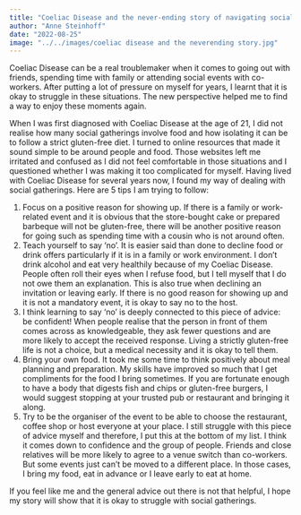 ```yaml
---
title: "Coeliac Disease and the never-ending story of navigating social gatherings "
author: "Anne Steinhoff"
date: "2022-08-25"
image: "../../images/coeliac disease and the neverending story.jpg"
---
```


Coeliac Disease can be a real troublemaker when it comes to going out with friends, spending time with family or attending social events with co-workers. After putting a lot of pressure on myself for years, I learnt that it is okay to struggle in these situations. The new perspective helped me to find a way to enjoy these moments again.

When I was first diagnosed with Coeliac Disease at the age of 21, I did not realise how many social gatherings involve food and how isolating it can be to follow a strict gluten-free diet. I turned to online resources that made it sound simple to be around people and food. Those websites left me irritated and confused as I did not feel comfortable in those situations and I questioned whether I was making it too complicated for myself. Having lived with Coeliac Disease for several years now, I found my way of dealing with social gatherings. Here are 5 tips I am trying to follow:

1.	Focus on a positive reason for showing up. If there is a family or work-related event and it is obvious that the store-bought cake or prepared barbeque will not be gluten-free, there will be another positive reason for going such as spending time with a cousin who is not around often.
2.	Teach yourself to say ‘no’. It is easier said than done to decline food or drink offers particularly if it is in a family or work environment. I don’t drink alcohol and eat very healthily because of my Coeliac Disease. People often roll their eyes when I refuse food, but I tell myself that I do not owe them an explanation. This is also true when declining an invitation or leaving early. If there is no good reason for showing up and it is not a mandatory event, it is okay to say no to the host.
3.	I think learning to say ‘no’ is deeply connected to this piece of advice: be confident! When people realise that the person in front of them comes across as knowledgeable, they ask fewer questions and are more likely to accept the received response. Living a strictly gluten-free life is not a choice, but a medical necessity and it is okay to tell them.
4.	Bring your own food. It took me some time to think positively about meal planning and preparation. My skills have improved so much that I get compliments for the food I bring sometimes. If you are fortunate enough to have a body that digests fish and chips or gluten-free burgers, I would suggest stopping at your trusted pub or restaurant and bringing it along.
5.	Try to be the organiser of the event to be able to choose the restaurant, coffee shop or host everyone at your place. I still struggle with this piece of advice myself and therefore, I put this at the bottom of my list. I think it comes down to confidence and the group of people. Friends and close relatives will be more likely to agree to a venue switch than co-workers. But some events just can’t be moved to a different place. In those cases, I bring my food, eat in advance or I leave early to eat at home.

If you feel like me and the general advice out there is not that helpful, I hope my story will show that it is okay to struggle with social gatherings.

